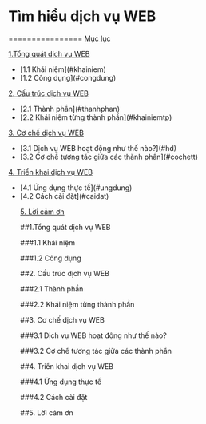 # Tìm hiểu dịch vụ WEB
================
[Mục lục](#content)

[1.Tổng quát dịch vụ WEB](#tqweb)
<ul>
<li>[1.1 Khái niệm](#khainiem)
<li>[1.2 Công dụng](#congdung)
</ul>

[2. Cấu trúc dịch vụ WEB](#cautruc)
<ul>
<li>[2.1 Thành phần](#thanhphan)
<li>[2.2 Khái niệm từng thành phần](#khainiemtp)
</ul>

[3. Cơ chế dịch vụ WEB](#coche)
<ul>
<li>[3.1 Dịch vụ WEB hoạt động như thế nào?](#hd)
<li>[3.2 Cơ chế tương tác giữa các thành phần](#cochett)
</ul>

[4. Triển khai dịch vụ WEB](#trienkhai)
<ul>
<li>[4.1 Ứng dụng thực tế](#ungdung)
<li>[4.2 Cách cài đặt](#caidat)

[5. Lời cảm ơn](#tks)

<a name="tqweb"></a>
##1.Tổng quát dịch vụ WEB


<a name="khainiem"></a>
###1.1 Khái niệm


<a name="congdung"></a>
###1.2 Công dụng


<a name="cautruc"></a>
##2. Cấu trúc dịch vụ WEB


<a name="thanhphan"></a>
###2.1 Thành phần

<a name="khainiemtp"></a>
###2.2 Khái niệm từng thành phần

<a name="coche"></a>
##3. Cơ chế dịch vụ WEB


<a name="hd"></a>
###3.1 Dịch vụ WEB hoạt động như thế nào?


<a name="cochett"></a>
###3.2 Cơ chế tương tác giữa các thành phần


<a name="trienkhai"></a>
##4. Triển khai dịch vụ WEB


<a name="ungdung"></a>
###4.1 Ứng dụng thực tế


<a name="caidat"></a>
###4.2 Cách cài đặt

<a name="tks"></a>
##5. Lời cảm ơn

